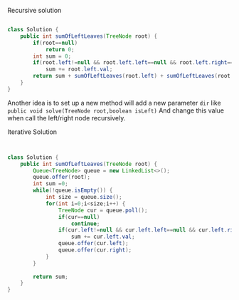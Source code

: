 
Recursive solution

```Java

class Solution {
    public int sumOfLeftLeaves(TreeNode root) {
        if(root==null)
            return 0;
        int sum = 0;
        if(root.left!=null && root.left.left==null && root.left.right==null)
            sum += root.left.val;
        return sum + sumOfLeftLeaves(root.left) + sumOfLeftLeaves(root.right);
    }
}

```

Another idea is to set up a new method will add a new parameter `dir` like `public void solve(TreeNode root,boolean isLeft)`
And change this value when call the left/right node recursively.

Iterative Solution

```Java


class Solution {
    public int sumOfLeftLeaves(TreeNode root) {
        Queue<TreeNode> queue = new LinkedList<>();
        queue.offer(root);
        int sum =0;
        while(!queue.isEmpty()) {
            int size = queue.size();
            for(int i=0;i<size;i++) {
                TreeNode cur = queue.poll();
                if(cur==null)
                    continue;
                if(cur.left!=null && cur.left.left==null && cur.left.right==null)
                    sum += cur.left.val;
                queue.offer(cur.left);
                queue.offer(cur.right);
            }
        }
        
        return sum;
    }
}

```